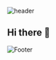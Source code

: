 ![header](https://capsule-render.vercel.app/api?type=waving&color=auto&height=100&section=header)

## Hi there 👋

![Footer](https://capsule-render.vercel.app/api?type=waving&color=auto&height=100&section=footer)

